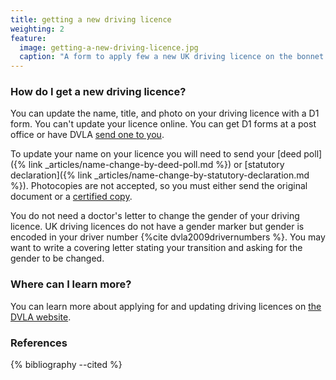 ```yaml
---
title: getting a new driving licence
weighting: 2
feature:
  image: getting-a-new-driving-licence.jpg
  caption: "A form to apply few a new UK driving licence on the bonnet of a car"
---
```


### How do I get a new driving licence?

You can update the name, title, and photo on your driving licence with a D1 form. You can't update your licence online. You can get D1 forms at a post office or have DVLA [send one to you](https://www.gov.uk/dvlaforms). 

To update your name on your licence you will need to send your [deed poll]({% link _articles/name-change-by-deed-poll.md %}) or [statutory declaration]({% link _articles/name-change-by-statutory-declaration.md %}). Photocopies are not accepted, so you must either send the original document or a [certified copy](https://www.gov.uk/certifying-a-document).

You do not need a doctor's letter to change the gender of your driving licence. UK driving licences do not have a gender marker but gender is encoded in your driver number {%cite dvla2009drivernumbers %}. You may want to write a covering letter stating your transition and asking for the gender to be changed. 

### Where can I learn more?

You can learn more about applying for and updating driving licences on [the DVLA website](https://www.gov.uk/change-name-driving-licence).

### References

{% bibliography --cited %}  